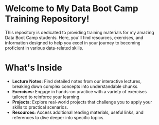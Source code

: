   <h1>Welcome to My Data Boot Camp Training Repository!</h1>

  <p>This repository is dedicated to providing training materials for my amazing Data Boot Camp students. Here, you'll find resources, exercises, and information designed to help you excel in your journey to becoming proficient in various data-related skills.</p>

  <h1>What's Inside</h1>

  <ul>
    <li><strong>Lecture Notes:</strong> Find detailed notes from our interactive lectures, breaking down complex concepts into understandable chunks.</li>
    <li><strong>Exercises:</strong> Engage in hands-on practice with a variety of exercises tailored to reinforce your learning.</li>
    <li><strong>Projects:</strong> Explore real-world projects that challenge you to apply your skills to practical scenarios.</li>
    <li><strong>Resources:</strong> Access additional reading materials, useful links, and references to dive deeper into specific topics.</li>
  </ul>
